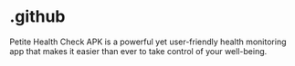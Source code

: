 # .github
Petite Health Check APK is a powerful yet user-friendly health monitoring app that makes it easier than ever to take control of your well-being. 
